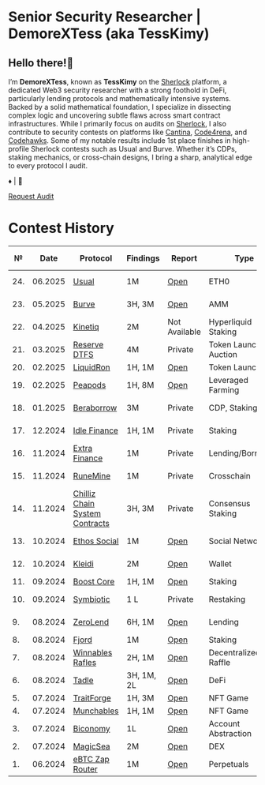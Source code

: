 # Senior Security Researcher | DemoreXTess (aka TessKimy)

## Hello there!👋

I’m **DemoreXTess**, known as **TessKimy** on the [Sherlock](https://audits.sherlock.xyz/watson/TessKimy) platform, a dedicated Web3 security researcher with a strong foothold in DeFi, particularly lending protocols and mathematically intensive systems. Backed by a solid mathematical foundation, I specialize in dissecting complex logic and uncovering subtle flaws across smart contract infrastructures. While I primarily focus on audits on [Sherlock](https://audits.sherlock.xyz/watson/TessKimy), I also contribute to security contests on platforms like [Cantina](https://cantina.xyz/u/DemoreXTess), [Code4rena](https://code4rena.com/@DemoreX), and [Codehawks](https://codehawks.cyfrin.io/). Some of my notable results include 1st place finishes in high-profile Sherlock contests such as Usual and Burve. Whether it’s CDPs, staking mechanics, or cross-chain designs, I bring a sharp, analytical edge to every protocol I audit.

♦ | 🦀

[Request Audit](https://x.com/demorextess)

# Contest History

| № | Date | Protocol |  Findings | Report | Type | Competition Platform | Rank |
|--------|----------|------|-------------|-----------|------|------|------|
| 24. | 06.2025 | [Usual](https://audits.sherlock.xyz/contests/988) | 1M | [Open](https://audits.sherlock.xyz/contests/988/report) | ETH0 | Sherlock | 1st place |
| 23. | 05.2025 | [Burve](https://audits.sherlock.xyz/contests/858) | 3H, 3M | [Open](https://audits.sherlock.xyz/contests/858/report) | AMM | Sherlock | 1st place |
| 22. | 04.2025 | [Kinetiq](https://code4rena.com/audits/2025-04-kinetiq) | 2M | Not Available | Hyperliquid Staking | Code4rena | 4th place |
| 21. | 03.2025 | [Reserve DTFS](https://cantina.xyz/competitions/8b94becd-54e7-41cd-88e6-caae7becc76a/leaderboard) | 4M | Private | Token Launch and Auction | Cantina | 4th place |
| 20. | 02.2025 | [LiquidRon](https://code4rena.com/audits/2025-01-liquid-ron) | 1H, 1M | [Open](https://code4rena.com/reports/2025-01-liquid-ron) | Token Launch | Code4rena |  |
| 19. | 02.2025 | [Peapods](https://audits.sherlock.xyz/contests/749) | 1H, 8M | [Open](https://audits.sherlock.xyz/contests/749/report) | Leveraged Farming | Sherlock | 4th place |
| 18. | 01.2025 | [Beraborrow](https://audits.sherlock.xyz/contests/741) | 3M | Private | CDP, Staking | Sherlock | 4th place |
| 17. | 12.2024 | [Idle Finance](https://audits.sherlock.xyz/contests/571) | 1H, 1M | Private | Staking | Sherlock | 5th place |
| 16. | 11.2024 | [Extra Finance](https://audits.sherlock.xyz/contests/380) | 1M | Private | Lending/Borrowing | Sherlock | 5th place |
| 15. | 11.2024 | [RuneMine](https://audits.sherlock.xyz/contests/513) | 1M | Private | Crosschain | Sherlock | 6th place |
| 14. | 11.2024 | [Chilliz Chain System Contracts](https://audits.sherlock.xyz/contests/550) | 3H, 3M | Private | Consensus Staking | Sherlock | 4th place |
| 13. | 10.2024 | [Ethos Social](https://audits.sherlock.xyz/contests/584) | 1M | [Open](https://audits.sherlock.xyz/contests/584/report) | Social Network |  Sherlock | 6th place |
| 12.  | 10.2024 | [Kleidi](https://code4rena.com/audits/2024-10-kleidi) | 2M | [Open](https://code4rena.com/reports/2024-10-kleidi) | Wallet |  Code4rena | 4th place |
| 11. | 09.2024 | [Boost Core](https://audits.sherlock.xyz/contests/426) | 1H, 1M | [Open](https://audits.sherlock.xyz/contests/426/report) | Staking |  Sherlock | |
| 10.  | 09.2024 | [Symbiotic](https://cantina.xyz/competitions/8bab566e-a6d4-4c1b-9f28-71a94bfd1da2) | 1 L | Private | Restaking |  Cantina | Top 10 |
| 9.  | 08.2024 | [ZeroLend](https://audits.sherlock.xyz/contests/466) | 6H, 1M | [Open](https://audits.sherlock.xyz/contests/466/report) | Lending |  Sherlock | Top 15 |
| 8.  | 08.2024 | [Fjord](https://codehawks.cyfrin.io/contests/clzrc4ntn00015mxghjmoc4wt) | 1M | [Open](https://codehawks.cyfrin.io/c/2024-08-fjord/results?lt=contest&page=1&sc=reward&sj=reward&t=report) | Staking |  Codehawks | |
| 7.  | 08.2024 | [Winnables Rafles](https://audits.sherlock.xyz/contests/516?filter=results) | 2H, 1M | [Open](https://audits.sherlock.xyz/contests/516/report) | Decentralized Raffle |  Sherlock | 5th place |
| 6.  | 08.2024 | [Tadle](https://codehawks.cyfrin.io/c/2024-08-tadle/results) | 3H, 1M, 2L | [Open](https://codehawks.cyfrin.io/c/2024-08-tadle/results?lt=contest&page=1&sc=reward&sj=reward&t=report) | DeFi |   Codehawks | |
| 5.  | 07.2024 | [TraitForge](https://code4rena.com/audits/2024-07-traitforge) | 1H, 3M | [Open](https://code4rena.com/reports/2024-07-traitforge) | NFT Game | Code4rena | |
| 4. | 07.2024 | [Munchables](https://code4rena.com/audits/2024-07-munchables) | 1H, 1M | [Open](https://code4rena.com/reports/2024-07-munchables)| NFT Game | Code4rena | |
| 3. | 07.2024 | [Biconomy](https://codehawks.cyfrin.io/contests/cly8oizwp00014brg47oo8pt1) |  1L | [Open](https://codehawks.cyfrin.io/c/2024-07-biconomy/results?lt=contest&page=1&sc=reward&sj=reward&t=report) | Account Abstraction | Codehawks| 6th place |
| 2. | 07.2024 | [MagicSea](https://audits.sherlock.xyz/contests/437) | 2M | [Open](https://audits.sherlock.xyz/contests/437/report)| DEX | Sherlock| |
| 1. | 06.2024| [eBTC Zap Router](https://code4rena.com/audits/2024-06-ebtc-zap-router)|  1M | [Open](https://code4rena.com/reports/2024-06-badger) | Perpetuals | Code4rena | 4th place|
